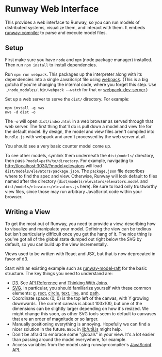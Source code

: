 # Runway Web Interface

This provides a web interface to Runway, so you can run models of distributed
systems, visualize them, and interact with them. It embeds
[runway-compiler](https://github.com/SalesforceEng/runway-compiler) to parse
and execute model files.

## Setup

First make sure you have `node` and `npm` (node package manager) installed.
Then run `npm install` to install dependencies.

Run `npm run webpack`. This packages up the interpreter along with its
dependencies into a single JavaScript file using
[webpack](https://webpack.github.io/). (This is a big gotcha if you're changing
the internal code, where you forget this step. Use
`./node_modules/.bin/webpack --watch` for that or
[webpack-dev-server](https://webpack.github.io/docs/webpack-dev-server.html).)

Set up a web server to serve the `dist/` directory. For example:

    npm install -g nws
    nws -d dist -o

The `-o` will open `dist/index.html` in a web browser as served through that web server.
The first thing that'll do is pull down a model and view file for the default
model. By design, the model and view files aren't compiled into `bundle.js`
with webpack and aren't processed by the web server at all.

You should see a very basic counter model come up.

To see other models, symlink them underneath the `dist/models/` directory, then
pass `?model=path/to/directory`. For example, navigating to
<http://localhost:3030/?model=elevators> will load
`dist/models/elevators/package.json`. The `package.json` file describes where
to find the spec and view. Otherwise, Runway will look default to files named
after the directory (`dist/models/elevators/elevators.model` and
`dist/models/elevators/elevators.js` here).
Be sure to load only trustworthy view files, since those may run arbitrary
JavaScript code within your browser.

## Writing a View

To get the most out of Runway, you need to provide a view, describing how to
visualize and manipulate your model. Defining the view can be tedious but isn't
particularly difficult once you get the hang of it. The nice thing is you've
got all of the global state dumped out right below the SVG by default, so you
can build up the view incrementally.

Views used to be written with React and JSX, but that is now deprecated in
favor of d3.

Start with an existing example such as
[runway-model-raft](https://github.com/ongardie/runway-model-raft) for the
basic structure. The key things you need
to understand are:

- [D3](https://d3js.org/).
  See [API Reference](https://github.com/mbostock/d3/wiki/API-Reference) and
  [Thinking With Joins](https://bost.ocks.org/mike/join/).
- [SVG](https://developer.mozilla.org/en-US/docs/Web/SVG).
  In particular, you should familiarize yourself with these common elements:
  [g](https://developer.mozilla.org/en-US/docs/Web/SVG/Element/g),
  [rect](https://developer.mozilla.org/en-US/docs/Web/SVG/Element/rect),
  [circle](https://developer.mozilla.org/en-US/docs/Web/SVG/Element/circle),
  [text](https://developer.mozilla.org/en-US/docs/Web/SVG/Element/text),
  [line](https://developer.mozilla.org/en-US/docs/Web/SVG/Element/line), and
  [path](https://developer.mozilla.org/en-US/docs/Web/SVG/Element/path).
- Coordinate space: (0, 0) is the top left of the canvas, with Y growing
  downwards. The current canvas is about 100x100, but one of the dimensions can
  be slightly larger depending on how it's resized. We might change this soon,
  as other SVG tools seem to default to canvases that are an order of magnitude
  or so larger.
- Manually positioning everything is annoying. Hopefully we can find a nicer
  solution in the future. `BBox` in [lib/util.js](lib/util.js) might help.
- Don't be afraid to embrace some "globals" in your view. It's a lot easier
  than passing around the model everywhere, for example.
- Access variables from the model using runway-compiler's
  [JavaScript API](https://github.com/SalesforceEng/runway-compiler/blob/master/doc/JAVASCRIPT-API.md).
